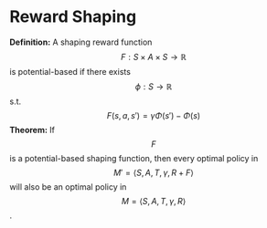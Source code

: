 # Reward Shaping

**Definition:**
A shaping reward function $$F: S \times A \times S \rightarrow \mathbb{R}$$ is potential-based if there exists $$\phi: S \rightarrow \mathbb{R}$$ s.t.
$$
F(s, a, s') = \gamma \Phi(s') - \Phi(s)
$$
**Theorem:**
If $$F$$ is a potential-based shaping function, then every optimal policy in $$M'= \langle S, A, T, \gamma, R+F \rangle$$ will also be an optimal policy in $$M = \langle S, A, T, \gamma, R \rangle$$.
